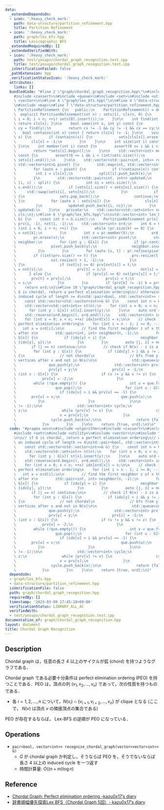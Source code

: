 ```yaml
---
data:
  _extendedDependsOn:
  - icon: ':heavy_check_mark:'
    path: data-structure/partition_refinement.hpp
    title: Partition Refinement
  - icon: ':heavy_check_mark:'
    path: graph/lex_bfs.hpp
    title: Lexicographic BFS
  _extendedRequiredBy: []
  _extendedVerifiedWith:
  - icon: ':heavy_check_mark:'
    path: test/yosupo/chordal_graph_recognition.test.cpp
    title: test/yosupo/chordal_graph_recognition.test.cpp
  _isVerificationFailed: false
  _pathExtension: hpp
  _verificationStatusIcon: ':heavy_check_mark:'
  attributes:
    links: []
  bundledCode: "#line 2 \"graph/chordal_graph_recognition.hpp\"\n#include <algorithm>\n\
    #include <cassert>\n#include <queue>\n#include <set>\n#include <utility>\n#include\
    \ <vector>\n\n#line 4 \"graph/lex_bfs.hpp\"\n\n#line 4 \"data-structure/partition_refinement.hpp\"\
    \n#include <map>\n#line 7 \"data-structure/partition_refinement.hpp\"\n\nclass\
    \ PartitionRefinement {\n   public:\n    PartitionRefinement() = default;\n  \
    \  explicit PartitionRefinement(int n) : sets(1), cls(n, 0) {\n        for (int\
    \ i = 0; i < n; ++i) sets[0].insert(i);\n    }\n\n    int find(int x) const {\
    \ return cls[x]; }\n\n    bool same(int x, int y) const {\n        int cx = find(x),\
    \ cy = find(y);\n        return cx != -1 && cy != -1 && cx == cy;\n    }\n\n \
    \   bool contains(int x) const { return cls[x] != -1; }\n\n    void erase(int\
    \ x) {\n        if (contains(x)) {\n            sets[cls[x]].erase(x);\n     \
    \       cls[x] = -1;\n        }\n    }\n\n    int size(int i) const { return sets[i].size();\
    \ }\n\n    int member(int i) const {\n        assert(0 <= i && i < (int)sets.size());\n\
    \        return *sets[i].begin();\n    }\n\n    std::vector<int> members(int i)\
    \ const {\n        assert(0 <= i && i < (int)sets.size());\n        return std::vector<int>(sets[i].begin(),\
    \ sets[i].end());\n    }\n\n    std::vector<std::pair<int, int>> refine(const\
    \ std::vector<int>& pivot) {\n        std::map<int, std::vector<int>> split;\n\
    \        for (auto x : pivot) {\n            if (!contains(x)) continue;\n   \
    \         int i = cls[x];\n            split[i].push_back(x);\n            sets[i].erase(x);\n\
    \        }\n        std::vector<std::pair<int, int>> updated;\n        for (auto&\
    \ [i, s] : split) {\n            int ni = sets.size();\n            sets.emplace_back(s.begin(),\
    \ s.end());\n            if (sets[i].size() < sets[ni].size()) {\n           \
    \     std::swap(sets[i], sets[ni]);\n            }\n            if (sets[ni].empty())\
    \ {\n                sets.pop_back();\n                continue;\n           \
    \ }\n            for (auto x : sets[ni]) {\n                cls[x] = ni;\n   \
    \         }\n            updated.push_back({i, ni});\n        }\n        return\
    \ updated;\n    }\n\n   private:\n    std::vector<std::set<int>> sets;\n    std::vector<int>\
    \ cls;\n};\n#line 6 \"graph/lex_bfs.hpp\"\n\nstd::vector<int> lex_bfs(const std::vector<std::vector<int>>&\
    \ G) {\n    const int n = G.size();\n    PartitionRefinement pr(n);\n    std::vector<int>\
    \ prv(1, -1), nxt(1, -1);\n    std::vector<int> ord;\n    int k = 0;\n    for\
    \ (int i = 0; i < n; ++i) {\n        while (pr.size(k) == 0) {\n            k\
    \ = nxt[k];\n        }\n        int x = pr.member(k);\n        ord.push_back(x);\n\
    \        pr.erase(x);\n        std::vector<int> pivot;\n        std::set<int>\
    \ neighbor;\n        for (int y : G[x]) {\n            if (pr.contains(y)) {\n\
    \                pivot.push_back(y);\n                neighbor.insert(y);\n  \
    \          }\n        }\n        for (auto [s, t] : pr.refine(pivot)) {\n    \
    \        if ((int)prv.size() <= t) {\n                prv.resize(t + 1, -1);\n\
    \                nxt.resize(t + 1, -1);\n            }\n            if (neighbor.count(pr.member(s)))\
    \ {\n                if (nxt[s] >= 0) prv[nxt[s]] = t;\n                nxt[t]\
    \ = nxt[s];\n                prv[t] = s;\n                nxt[s] = t;\n      \
    \      } else {\n                if (prv[s] >= 0) nxt[prv[s]] = t;\n         \
    \       prv[t] = prv[s];\n                prv[s] = t;\n                nxt[t]\
    \ = s;\n            }\n        }\n        if (prv[k] != -1) k = prv[k];\n    }\n\
    \    return ord;\n}\n#line 10 \"graph/chordal_graph_recognition.hpp\"\n\n// if\
    \ G is chordal, return a perfect elimination ordering\n// otherwise return an\
    \ induced cycle of length >= 4\nstd::pair<bool, std::vector<int>> recognize_chordal_graph(\n\
    \    const std::vector<std::vector<int>>& G) {\n    const int n = G.size();\n\
    \    std::vector<std::set<int>> st(n);\n    for (int x = 0; x < n; ++x) {\n  \
    \      for (int y : G[x]) st[x].insert(y);\n    }\n\n    auto ord = lex_bfs(G);\n\
    \    std::reverse(ord.begin(), ord.end());\n    std::vector<int> idx(n, -1);\n\
    \    for (int x = 0; x < n; ++x) idx[ord[x]] = x;\n\n    // check if ord is a\
    \ perfect elimination ordering\n    for (int i = n - 1; i >= 0; --i) {\n     \
    \   int x = ord[i];\n\n        // find the first neighbor z of x that appears\
    \ after x\n        std::pair<int, int> neighbor(n, -1);\n        for (int y :\
    \ G[x]) {\n            if (idx[y] > i) {\n                neighbor = std::min(neighbor,\
    \ {idx[y], y});\n            }\n        }\n        auto [j, z] = neighbor;\n \
    \       if (j == n) continue;\n\n        // check if N(x) - z is a subset of N(z)\n\
    \        for (int y : G[x]) {\n            if (idx[y] > i && y != z && !st[y].count(z))\
    \ {\n                // not chordal\n                // bfs from y to z using\
    \ vertices after x and not in N(x)\n\n                std::queue<int> que;\n \
    \               que.push(y);\n                std::vector<int> prv(n, -1);\n \
    \               prv[y] = y;\n                prv[z] = -1;\n                for\
    \ (int v : G[x]) {\n                    if (v != y && v != z) {\n            \
    \            prv[v] = -2;\n                    }\n                }\n        \
    \        while (!que.empty()) {\n                    int v = que.front();\n  \
    \                  que.pop();\n                    for (int u : G[v]) {\n    \
    \                    if (idx[u] > i && prv[u] == -1) {\n                     \
    \       prv[u] = v;\n                            que.push(u);\n              \
    \          }\n                    }\n                }\n\n                assert(prv[z]\
    \ != -1);\n\n                std::vector<int> cycle;\n                int v =\
    \ z;\n                while (prv[v] != v) {\n                    cycle.push_back(v);\n\
    \                    v = prv[v];\n                }\n                cycle.push_back(y);\n\
    \                cycle.push_back(x);\n\n                return {false, cycle};\n\
    \            }\n        }\n    }\n\n    return {true, ord};\n}\n"
  code: "#pragma once\n#include <algorithm>\n#include <cassert>\n#include <queue>\n\
    #include <set>\n#include <utility>\n#include <vector>\n\n#include \"lex_bfs.hpp\"\
    \n\n// if G is chordal, return a perfect elimination ordering\n// otherwise return\
    \ an induced cycle of length >= 4\nstd::pair<bool, std::vector<int>> recognize_chordal_graph(\n\
    \    const std::vector<std::vector<int>>& G) {\n    const int n = G.size();\n\
    \    std::vector<std::set<int>> st(n);\n    for (int x = 0; x < n; ++x) {\n  \
    \      for (int y : G[x]) st[x].insert(y);\n    }\n\n    auto ord = lex_bfs(G);\n\
    \    std::reverse(ord.begin(), ord.end());\n    std::vector<int> idx(n, -1);\n\
    \    for (int x = 0; x < n; ++x) idx[ord[x]] = x;\n\n    // check if ord is a\
    \ perfect elimination ordering\n    for (int i = n - 1; i >= 0; --i) {\n     \
    \   int x = ord[i];\n\n        // find the first neighbor z of x that appears\
    \ after x\n        std::pair<int, int> neighbor(n, -1);\n        for (int y :\
    \ G[x]) {\n            if (idx[y] > i) {\n                neighbor = std::min(neighbor,\
    \ {idx[y], y});\n            }\n        }\n        auto [j, z] = neighbor;\n \
    \       if (j == n) continue;\n\n        // check if N(x) - z is a subset of N(z)\n\
    \        for (int y : G[x]) {\n            if (idx[y] > i && y != z && !st[y].count(z))\
    \ {\n                // not chordal\n                // bfs from y to z using\
    \ vertices after x and not in N(x)\n\n                std::queue<int> que;\n \
    \               que.push(y);\n                std::vector<int> prv(n, -1);\n \
    \               prv[y] = y;\n                prv[z] = -1;\n                for\
    \ (int v : G[x]) {\n                    if (v != y && v != z) {\n            \
    \            prv[v] = -2;\n                    }\n                }\n        \
    \        while (!que.empty()) {\n                    int v = que.front();\n  \
    \                  que.pop();\n                    for (int u : G[v]) {\n    \
    \                    if (idx[u] > i && prv[u] == -1) {\n                     \
    \       prv[u] = v;\n                            que.push(u);\n              \
    \          }\n                    }\n                }\n\n                assert(prv[z]\
    \ != -1);\n\n                std::vector<int> cycle;\n                int v =\
    \ z;\n                while (prv[v] != v) {\n                    cycle.push_back(v);\n\
    \                    v = prv[v];\n                }\n                cycle.push_back(y);\n\
    \                cycle.push_back(x);\n\n                return {false, cycle};\n\
    \            }\n        }\n    }\n\n    return {true, ord};\n}"
  dependsOn:
  - graph/lex_bfs.hpp
  - data-structure/partition_refinement.hpp
  isVerificationFile: false
  path: graph/chordal_graph_recognition.hpp
  requiredBy: []
  timestamp: '2023-03-09 17:45:18+09:00'
  verificationStatus: LIBRARY_ALL_AC
  verifiedWith:
  - test/yosupo/chordal_graph_recognition.test.cpp
documentation_of: graph/chordal_graph_recognition.hpp
layout: document
title: Chordal Graph Recognition
---
```


## Description

Chordal graph は，任意の長さ $4$ 以上のサイクルが弧 (chord) を持つようなグラフである．

Chordal graph である必要十分条件は perfect elimination ordering (PEO) を持つことである．PEO は，頂点の列 $(v_1,v_2,\dots,v_n)$ であって，次の性質を持つものである．
- 各 $i=1,2,\dots,n$ について，$N(v_i) \cap \{v_{i+1},v_{i+2},\dots,v_n\}$ が clique となる (ここで， $N(v)$ は頂点 $v$ の隣接頂点の集合である)

PEO が存在するならば， Lex-BFS の逆順が PEO になっている．

## Operations

- `pair<bool, vector<int>> recognize_chordal_graph(vector<vector<int>> G)`
    - $G$ が chordal graph か判定し，そうならば PEO を，そうでないならば長さ $4$ 以上の induced cycle を一つ返す
    - 時間計算量: $O((n+m)\log n)$

## Reference

- [Chordal Graph: Perfect elimination ordering -kazu0x17’s diary](https://chocobaby-aporo.hatenablog.com/entry/2017/11/04/180325)
- [辞書順幅優先探索Lex BFS（Chordal Graph 5回）- kazu0x17’s diary](https://chocobaby-aporo.hatenablog.com/entry/2018/12/25/011447)